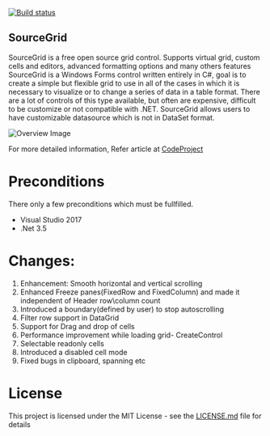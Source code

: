 [![Build status](https://ci.appveyor.com/api/projects/status/bi9kof78cbfrbknf?svg=true)](https://ci.appveyor.com/project/sandhraprakash/sourcegrid)
## SourceGrid

SourceGrid is a free open source grid control. Supports virtual grid, custom cells and editors, advanced formatting options and many others features
SourceGrid is a Windows Forms control written entirely in C#, goal is to create a simple but flexible grid to use in all of the cases in which it is necessary to visualize or to change a series of data in a table format. There are a lot of controls of this type available, but often are expensive, difficult to be customize or not compatible with .NET. SourceGrid allows users to have customizable datasource which is not in DataSet format.

![Overview Image](https://github.com/siemens/sourcegrid/blob/master/Doc/SourceGrid_Overview.jpg)

For more detailed information, Refer article at [CodeProject](https://www.codeproject.com/Articles/3531/SourceGrid-Open-Source-C-Grid-Control)

# Preconditions

There only a few preconditions which must be fullfilled.

* Visual Studio 2017
* .Net 3.5

# Changes:
1. Enhancement: Smooth horizontal and vertical scrolling
2. Enhanced Freeze panes(FixedRow and FixedColumn) and made it independent of Header row\column count
3. Introduced a boundary(defined by user) to stop autoscrolling
4. Filter row support in DataGrid
5. Support for Drag and drop of cells
6. Performance improvement while loading grid- CreateControl
7. Selectable readonly cells
8. Introduced a disabled cell mode
9. Fixed bugs in clipboard, spanning etc

# License
This project is licensed under the MIT License - see the [LICENSE.md](https://github.com/siemens/sourcegrid/blob/master/LICENSE) file for details 


